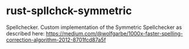 # rust-spllchck-symmetric
Spellchecker. Custom implementation of the Symmetric Spellchecker as described here: https://medium.com/@wolfgarbe/1000x-faster-spelling-correction-algorithm-2012-8701fcd87a5f
